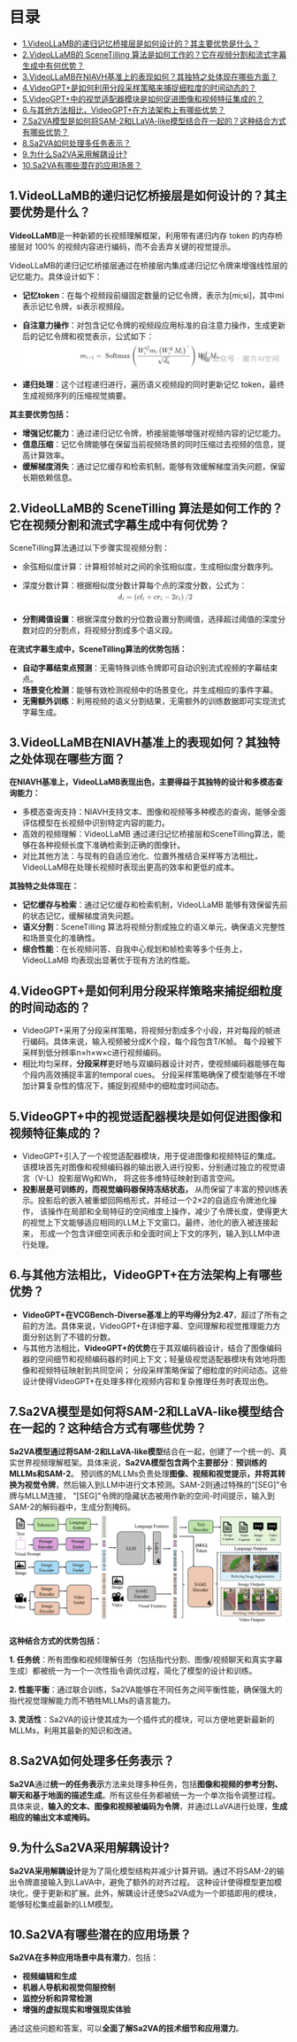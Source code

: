 # 目录

- [1.VideoLLaMB的递归记忆桥接层是如何设计的？其主要优势是什么？](#1.VideoLLaMB的递归记忆桥接层是如何设计的？其主要优势是什么？)
- [2.VideoLLaMB的 SceneTilling 算法是如何工作的？它在视频分割和流式字幕生成中有何优势？](#2.VideoLLaMB的SceneTilling算法是如何工作的？它在视频分割和流式字幕生成中有何优势？)
- [3.VideoLLaMB在NIAVH基准上的表现如何？其独特之处体现在哪些方面？](#3.VideoLLaMB在NIAVH基准上的表现如何？其独特之处体现在哪些方面？)
- [4.VideoGPT+是如何利用分段采样策略来捕捉细粒度的时间动态的？](#4.VideoGPT+是如何利用分段采样策略来捕捉细粒度的时间动态的？)
- [5.VideoGPT+中的视觉适配器模块是如何促进图像和视频特征集成的？](#5.VideoGPT+中的视觉适配器模块是如何促进图像和视频特征集成的？)
- [6.与其他方法相比，VideoGPT+在方法架构上有哪些优势？](#6.与其他方法相比，VideoGPT+在方法架构上有哪些优势？)
- [7.Sa2VA模型是如何将SAM-2和LLaVA-like模型结合在一起的？这种结合方式有哪些优势？](#7.Sa2VA模型是如何将SAM-2和LLaVA-like模型结合在一起的？这种结合方式有哪些优势？)
- [8.Sa2VA如何处理多任务表示？](#8.Sa2VA如何处理多任务表示？)
- [9.为什么Sa2VA采用解耦设计?](#9.为什么Sa2VA采用解耦设计?)
- [10.Sa2VA有哪些潜在的应用场景？](#10.Sa2VA有哪些潜在的应用场景？)


<h2 id="1.VideoLLaMB的递归记忆桥接层是如何设计的？其主要优势是什么？">1.VideoLLaMB的递归记忆桥接层是如何设计的？其主要优势是什么？</h2>

**VideoLLaMB**是一种新颖的长视频理解框架，利用带有递归内存 token 的内存桥接层对 100% 的视频内容进行编码，而不会丢弃关键的视觉提示。

VideoLLaMB的递归记忆桥接层通过在桥接层内集成递归记忆令牌来增强线性层的记忆能力。具体设计如下：

- **记忆token**：在每个视频段前缀固定数量的记忆令牌，表示为[mi;si]，其中mi表示记忆令牌，si表示视频段。

- **自注意力操作**：对包含记忆令牌的视频段应用标准的自注意力操作，生成更新后的记忆令牌和视觉表示，公式如下：
![](imgs/VideoLLaMB的自注意力操作.png)

- **递归处理**：这个过程递归进行，遍历语义视频段的同时更新记忆 token，最终生成视频序列的压缩视觉摘要。

**其主要优势包括：**

- **增强记忆能力**：通过递归记忆令牌，桥接层能够增强对视频内容的记忆能力。
- **信息压缩**：记忆令牌能够在保留当前视频场景的同时压缩过去视频的信息，提高计算效率。
- **缓解梯度消失**：通过记忆缓存和检索机制，能够有效缓解梯度消失问题，保留长期依赖信息。


<h2 id="2.VideoLLaMB的 SceneTilling 算法是如何工作的？它在视频分割和流式字幕生成中有何优势？">2.VideoLLaMB的 SceneTilling 算法是如何工作的？它在视频分割和流式字幕生成中有何优势？</h2>

SceneTilling算法通过以下步骤实现视频分割：

- 余弦相似度计算：计算相邻帧对之间的余弦相似度，生成相似度分数序列。
- 深度分数计算：根据相似度分数计算每个点的深度分数，公式为：
![](imgs/VideoLLaMB的深度分数计算公式.png)

- **分割阈值设置**：根据深度分数的分位数设置分割阈值，选择超过阈值的深度分数对应的分割点，将视频分割成多个语义段。

**在流式字幕生成中，SceneTilling算法的优势包括：**

- **自动字幕结束点预测**：无需特殊训练令牌即可自动识别流式视频的字幕结束点。
- **场景变化检测**：能够有效检测视频中的场景变化，并生成相应的事件字幕。
- **无需额外训练**：利用视频的语义分割结果，无需额外的训练数据即可实现流式字幕生成。


<h2 id="3.VideoLLaMB在NIAVH基准上的表现如何？其独特之处体现在哪些方面？">3.VideoLLaMB在NIAVH基准上的表现如何？其独特之处体现在哪些方面？</h2>

**在NIAVH基准上，VideoLLaMB表现出色，主要得益于其独特的设计和多模态查询能力：**

- 多模态查询支持：NIAVH支持文本、图像和视频等多种模态的查询，能够全面评估模型在长视频中识别特定内容的能力。
- 高效的视频理解：VideoLLaMB 通过递归记忆桥接层和SceneTilling算法，能够在各种视频长度下准确检索到正确的图像针。
- 对比其他方法：与现有的自适应池化、位置外推结合采样等方法相比，VideoLLaMB在处理长视频时表现出更高的效率和更低的成本。

**其独特之处体现在：**

- **记忆缓存与检索**：通过记忆缓存和检索机制，VideoLLaMB 能够有效保留先前的状态记忆，缓解梯度消失问题。
- **语义分割**：SceneTilling 算法将视频分割成独立的语义单元，确保语义完整性和场景变化的准确性。
- **综合性能**：在长视频问答、自我中心规划和帧检索等多个任务上，VideoLLaMB 均表现出显著优于现有方法的性能。


<h2 id="4.VideoGPT+是如何利用分段采样策略来捕捉细粒度的时间动态的？">4.VideoGPT+是如何利用分段采样策略来捕捉细粒度的时间动态的？</h2>

- VideoGPT+采用了分段采样策略，将视频分割成多个小段，并对每段的帧进行编码。具体来说，输入视频被分成K个段，每个段包含T/K帧。
每个段被下采样到低分辨率n×h×w×c进行视频编码。
- 相比均匀采样，**分段采样**更好地与双编码器设计对齐，使视频编码器能够在每个段内高效捕捉丰富的temporal cues。
分段采样策略确保了模型能够在不增加计算复杂性的情况下，捕捉到视频中的细粒度时间动态。


<h2 id="5.VideoGPT+中的视觉适配器模块是如何促进图像和视频特征集成的？">5.VideoGPT+中的视觉适配器模块是如何促进图像和视频特征集成的？</h2>

- VideoGPT+引入了一个视觉适配器模块，用于促进图像和视频特征的集成。该模块首先对图像和视频编码器的输出嵌入进行投影，分别通过独立的视觉语言（V-L）投影层Wg和Wh，
将这些多维特征映射到语言空间。
- **投影层是可训练的，而视觉编码器保持冻结状态，** 从而保留了丰富的预训练表示。投影后的嵌入被重塑回网格形式，并经过一个2×2的自适应令牌池化操作，
该操作在局部和全局特征的空间维度上操作，减少了令牌长度，使得更大的视觉上下文能够适应相同的LLM上下文窗口。最终，池化的嵌入被连接起来，
形成一个包含详细空间表示和全面时间上下文的序列，输入到LLM中进行处理。


<h2 id="6.与其他方法相比，VideoGPT+在方法架构上有哪些优势？">6.与其他方法相比，VideoGPT+在方法架构上有哪些优势？</h2>

- **VideoGPT+在VCGBench-Diverse基准上的平均得分为2.47**，超过了所有之前的方法。具体来说，VideoGPT+在详细字幕、空间理解和视觉推理能力方面分别达到了不错的分数。
- 与其他方法相比，**VideoGPT+的优势**在于其双编码器设计，结合了图像编码器的空间细节和视频编码器的时间上下文；轻量级视觉适配器模块有效地将图像和视频特征映射到共同空间；
分段采样策略保留了细粒度的时间动态。这些设计使得VideoGPT+在处理多样化视频内容和复杂推理任务时表现出色。


<h2 id="7.Sa2VA模型是如何将SAM-2和LLaVA-like模型结合在一起的？这种结合方式有哪些优势？">7.Sa2VA模型是如何将SAM-2和LLaVA-like模型结合在一起的？这种结合方式有哪些优势？</h2>

**Sa2VA模型通过将SAM-2和LLaVA-like模型**结合在一起，创建了一个统一的、真实世界视频理解框架。具体来说，**Sa2VA模型包含两个主要部分**：**预训练的MLLMs和SAM-2**。
预训练的MLLMs负责处理**图像、视频和视觉提示，并将其转换为视觉令牌**，然后输入到LLM中进行文本预测。SAM-2则通过特殊的"[SEG]"令牌与MLLM连接，
"[SEG]"令牌的隐藏状态被用作新的空间-时间提示，输入到SAM-2的解码器中，生成分割掩码。
![](imgs/SAM2VA.png)

**这种结合方式的优势包括：**

**1. 任务统**：所有图像和视频理解任务（包括指代分割、图像/视频聊天和真实字幕生成）都被统一为一个一次性指令调优过程，简化了模型的设计和训练。

**2. 性能平衡**：通过联合训练，Sa2VA能够在不同任务之间平衡性能，确保强大的指代视觉理解能力而不牺牲MLLMs的语言能力。

**3. 灵活性**：Sa2VA的设计使其成为一个插件式的模块，可以方便地更新最新的MLLMs，利用其最新的知识和改进。


<h2 id="8.Sa2VA如何处理多任务表示？">8.Sa2VA如何处理多任务表示？</h2>

**Sa2VA**通过**统一的任务表示**方法来处理多种任务，包括**图像和视频的参考分割、聊天和基于地面的描述生成**。所有这些任务都被统一为一个单次指令调整过程。
具体来说，**输入的文本、图像和视频被编码为令牌**，并通过LLaVA进行处理，**生成相应的输出文本或掩码。**


<h2 id="9.为什么Sa2VA采用解耦设计?">9.为什么Sa2VA采用解耦设计?</h2>

**Sa2VA采用解耦设计**是为了简化模型结构并减少计算开销。通过不将SAM-2的输出令牌直接输入到LLaVA中，避免了额外的对齐过程。
这种设计使得模型更加模块化，便于更新和扩展。此外，解耦设计还使Sa2VA成为一个即插即用的模块，能够轻松集成最新的LLM模型。


<h2 id="10.Sa2VA有哪些潜在的应用场景？">10.Sa2VA有哪些潜在的应用场景？</h2>

**Sa2VA在多种应用场景中具有潜力**，包括：

- **视频编辑和生成**
- **机器人导航和视觉伺服控制**
- **监控分析和异常检测**
- **增强的虚拟现实和增强现实体验**

通过这些问题和答案，可以**全面了解Sa2VA的技术细节和应用潜力**。